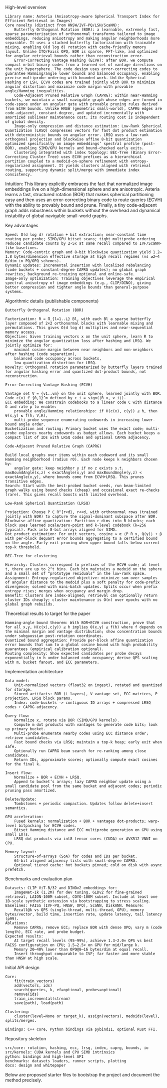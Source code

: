 High-level overview

    Library name: Asteria (Anisotropy-aware Spherical Transport Index for Efficient Retrieval in Images)
    Core novelty (distinct from HNSW/IVF-PQ/LSH/ScaNN):
        Butterfly Orthogonal Rotation (BOR): a learnable, extremely fast, sparse parameterization of orthonormal transforms tailored to image embeddings, reducing anisotropy and making angular neighborhoods more separable. It uses a stacked butterfly factorization with trainable mixing, enabling O(d log d) rotation with cache-friendly memory layout. Unlike ITQ/Faiss OPQ, BOR is sparse, FFT-like, and optimized for angular retrieval bounds rather than reconstruction error.
        Error-Correcting Vantage Hashing (ECVH): after BOR, we compute compact m-bit binary codes from a learned set of vantage directions on the unit hypersphere. The code design uses error-correcting codes to guarantee Hamming/angle lower bounds and balanced occupancy, enabling precise multiprobe ordering with bounded work. Unlike Spherical Hashing or LSH, ECVH codes are trained jointly with BOR to minimize angular distortion and maximize code margin with provable angle/Hamming inequalities.
        Code-Adjacent Pruned Relative Graph (CAPRG): within near-Hamming buckets, we maintain a small navigable graph whose edges are formed in code-space under an angular gate with provable pruning rules derived from ECVH bounds. Unlike HNSW (geometric small-world), CAPRG edges are code-adjacent, constant-degree, and updated incrementally with amortized sublinear maintenance cost; its routing cost is independent of global density.
        Image-only compression and distance estimation: Low-Rank Spherical Quantization (LRSQ) compresses vectors for fast dot product estimation with deterministic bounds on angular error. LRSQ uses a low-rank orthogonal projection and blockwise affine 8-bit quantization optimized specifically on image embeddings’ spectral profile (post-BOR), enabling SIMD/GPU kernels and bound-checked early exits.
        Clustering integrated with index topology: BEC-Tree (Binary Error-Correcting Cluster Tree) uses ECVH prefixes as a hierarchical partition coupled to a medoid-on-sphere refinement with entropy-regularized assignment. It yields clusters aligned with retrieval routing, supporting dynamic split/merge with immediate index consistency.

Intuition: This library explicitly embraces the fact that normalized image embeddings live on a high-dimensional sphere and are anisotropic. Asteria learns a fast, structured rotation (BOR) that makes spherical partitioning easy and then uses an error-correcting binary code to route queries (ECVH) with the ability to provably bound and prune. Finally, a tiny code-adjacent graph adds robustness within buckets without the overhead and dynamical instability of global navigable small-world graphs.

Key advantages

    Speed: O(d log d) rotation + bit extraction; near-constant time routing per probe; SIMD/GPU bitset scans; tight multiprobe ordering reduces candidate counts by 2-5x at same recall compared to IVF/ScaNN-like baselines.
    Memory: Code-centric graph and 8-bit blockwise quantization yield 1.2–1.8 bytes/dimension effective storage at high recall regimes (vs ≥2–4 B/dim in PQ/OPQ schemes).
    Dynamic updates: Incremental insertion with localized rebalancing (code buckets + constant-degree CAPRG updates); no global graph rewrites; background re-training optional and online-safe.
    Image-only optimization: Training objectives leverage the empirical spectral anisotropy of image embeddings (e.g., CLIP/DINO), giving better compression and tighter angle bounds than general-purpose systems.

Algorithmic details (publishable components)

    Butterfly Orthogonal Rotation (BOR)

    Factorization: R = Π_{l=1..L} Bl, with each Bl a sparse butterfly layer composed of 2×2 orthonormal blocks with learnable mixing and permutations. This gives O(d log d) multiplies and near-sequential memory access.
    Objective: Given training vectors x on the unit sphere, learn R to minimize the angular quantization loss after hashing and LRSQ. We jointly optimize for:
        maximal cosine margin between near neighbors and non-neighbors after hashing (code separation),
        balanced code occupancy across buckets,
        low quantization distortion for LRSQ.
    Novelty: Orthogonal rotation parameterized by butterfly layers trained for angular hashing error and quantized dot-product bounds, not reconstruction.

    Error-Correcting Vantage Hashing (ECVH)

    Vantage set V = {v1..vm} on the unit sphere, learned jointly with BOR. Code c(x) ∈ {0,1}^m defined by c_i = sign(⟨R x, v_i⟩).
    ECC embedding: We constrain codebooks to a linear code C with distance δ and rate ρ to enable:
        provable angle/Hamming relationships: if H(c(x), c(y)) ≤ h, then θ(x,y) ≤ f(h; V,R),
        multi-probe sequence enumerating codewords in increasing lower-bound angle order.
    Bucketization and routing: Primary bucket uses the exact code; multi-probe explores nearby codewords as budget allows. Each bucket keeps a compact list of IDs with LRSQ codes and optional CAPRG adjacency.

    Code-Adjacent Pruned Relative Graph (CAPRG)

    Build local graphs over items within each codeword and its small Hamming neighborhood (radius r0). Each node keeps k neighbors chosen by:
        angular gate: keep neighbor y if no z exists s.t. maxBoundAngle(x,z) < exactAngle(x,y) and maxBoundAngle(y,z) < exactAngle(x,y), where bounds come from ECVH+LRSQ. This prunes transitive edges.
    Search: Start with the best-probed bucket seeds, run beam-limited graph walks using bound checks (cheap) and occasional exact re-checks (rare). This gives recall boosts with limited overhead.

    Low-Rank Spherical Quantization (LRSQ)

    Projection: Choose P ∈ R^{r×d}, r<<d, with orthonormal rows (trained jointly with BOR) to capture the signal-dominant subspace after BOR.
    Blockwise affine quantization: Partition r dims into B blocks; each block uses learned scale/zero-point and k-level codebook (k=256 typical). Pack into 8-bit arrays aligned for SIMD.
    Dot product estimation: For unit vectors, cosine ≈ α ⟨P R x, Q(y)⟩ + β with per-block dequant error bounds aggregating to a certified bound on the angle. Early-exit pruning when upper bound falls below current top-k threshold.

    BEC-Tree for clustering

    Hierarchy: Clusters correspond to prefixes of the ECVH code; at level t, there are up to 2^t bins. Each bin maintains a medoid on the sphere and a small set of “prototype residuals” in the low-rank space.
    Assignment: Entropy-regularized objective: minimize sum over samples of angular distance to the medoid plus a soft penalty for code-prefix divergence; solved with mini-batch updates. Splits occur when prefix entropy rises; merges when occupancy and margin drop.
    Benefit: Clusters are index-aligned; retrieval can optionally return cluster IDs cheaply; cluster maintenance is O(n) over epochs with no global graph rebuilds.

Theoretical results to target for the paper

    Hamming-angle bound theorem: With BOR+ECVH construction, prove that for all x,y, H(c(x),c(y)) ≤ h implies θ(x,y) ≤ f(h) where f depends on the minimal margin and vantage distribution; show concentration bounds under subgaussian post-rotation coordinates.
    Quantized bound aggregation: Provide per-block affine quantization error bounds that sum to a global cosine bound with high probability guarantees (empirical calibration optional).
    Routing complexity: Show expected candidates per probe decays exponentially in h under balanced code occupancy; derive QPS scaling with m, bucket fanout, and ECC parameters.

Implementation architecture

    Data model:
        Unit-normalized vectors (float32 on ingest), rotated and quantized for storage.
        Stored artifacts: BOR (L layers), V vantage set, ECC matrices, P projection, LRSQ block params.
        Index: code-buckets -> contiguous ID arrays + compressed LRSQ codes + CAPRG adjacency.

    Query flow:
        Normalize x, rotate via BOR (SIMD/GPU kernels).
        Compute m dot products with vantages to generate code bits; look up primary bucket.
        Multi-probe enumerate nearby codes using ECC distance order; retrieve candidates.
        Fast bound checks via LRSQ; maintain a top-k heap; early exit when safe.
        Optionally run CAPRG beam search for re-ranking among close candidates.
        Return IDs, approximate scores; optionally compute exact cosines for the final k.

    Insert flow:
        Normalize + BOR + ECVH + LRSQ.
        Append to bucket’s arrays; lazy CAPRG neighbor update using a small candidate pool from the same bucket and adjacent codes; periodic pruning pass amortized.

    Delete/Update:
        Tombstones + periodic compaction. Updates follow delete+insert semantics.

    GPU acceleration:
        Fused kernels: normalization + BOR + vantages dot-products; warp-level bitpacking for ECVH codes.
        Bitset Hamming distance and ECC multiprobe generation on GPU using small LUTs.
        LRSQ dot products via int8 tensor cores (CUDA) or AVX512 VNNI on CPU.

    Memory layout:
        Structure-of-arrays (SoA) for codes and IDs per bucket.
        64-bit aligned adjacency lists with small-degree CAPRG.
        Optional tiered cache: hot buckets pinned; cold on disk with async prefetch.

Benchmarks and evaluation plan

    Datasets: CLIP ViT-B/32 and DINOv2 embeddings for:
        ImageNet-1k (1.2M) for dev tuning, GLDv2 for fine-grained retrieval, LAION-100M subset, COYO-100M subset. Include at least one 1B-scale synthetic extension via bootstrapping to stress scaling.
    Baselines: FAISS (IVF-PQ, HNSW, OPQ), ScaNN, DiskANN. Measure:
        Recall@k vs QPS (single-thread, multi-thread, GPU), memory bytes/vector, build time, insertion rate, update latency, tail latency (p99).
    Ablations:
        Remove CAPRG; remove ECC; replace BOR with dense OPQ; vary m (code length), ECC rate, and probe budget.
    Expected results:
        At target recall levels (95–99%), achieve 1.3–2.0× QPS vs best FAISS configuration on CPU; 1.5–2.5× on GPU for mid/large k.
        Memory 20–40% lower than OPQ@8–16 bytes/dim at equal recall.
        Insert throughput comparable to IVF; far faster and more stable than HNSW at high scale.

Initial API design

    Core:
        fit(train_vectors)
        add(vectors, ids)
        search(queries, k, ef=optional, probes=optional)
        remove(ids)
        train_incremental(stream)
        save(path), load(path)

    Clustering:
        cluster(level=None or target_k), assign(vectors), medoids(level), splits/merges.

    Bindings: C++ core, Python bindings via pybind11, optional Rust FFI.

Repository skeleton

    src/core: rotation, hashing, ecc, lrsq, index, caprg, bounds, io
    src/kernels: CUDA kernels and CPU SIMD intrinsics
    python: bindings and high-level API
    benchmarks: datasets loaders, runner scripts, plotting
    docs: design and whitepaper

Below are proposed starter files to bootstrap the project and document the method precisely.
